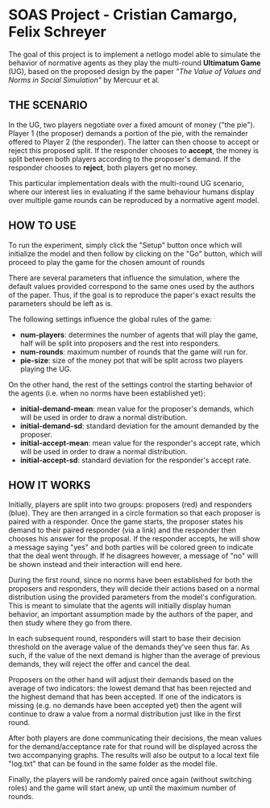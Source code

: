 # SOAS Project - Cristian Camargo, Felix Schreyer

The goal of this project is to implement a netlogo model able to simulate the behavior of normative agents as they play the multi-round **Ultimatum Game** (UG), based on the proposed design by the paper *"The Value of Values and Norms in Social Simulation"* by Mercuur et al.


## THE SCENARIO


In the UG, two players negotiate over a fixed amount of money ("the pie"). Player 1 (the proposer) demands a portion of the pie, with the remainder offered to Player 2 (the responder). The latter can then choose to accept or reject this proposed split. If the responder chooses to **accept**, the money is split between both players according to the proposer's demand. If the responder chooses to **reject**, both players get no money. 

This particular implementation deals with the multi-round UG scenario, where our interest lies in evaluating if the same behaviour humans display over multiple game rounds can be reproduced by a normative agent model.


## HOW TO USE

To run the experiment, simply click the "Setup" button once which will initialize the model and then follow by clicking on the "Go" button, which will proceed to play the game for the chosen amount of rounds

There are several parameters that influence the simulation, where the default values provided correspond to the same ones used by the authors of the paper. Thus, if the goal is to reproduce the paper's exact results the parameters should be left as is.

The following settings influence the global rules of the game:

* **num-players**: determines the number of agents that will play the game, half will be split into proposers and the rest into responders.
* **num-rounds**: maximum number of rounds that the game will run for.
* **pie-size**: size of the money pot that will be split across two players playing the UG.

On the other hand, the rest of the settings control the starting behavior of the agents (i.e. when no norms have been established yet):

* **initial-demand-mean**: mean value for the proposer's demands, which will be used in order to draw a normal distribution.
* **initial-demand-sd**: standard deviation for the amount demanded by the proposer.
* **initial-accept-mean**: mean value for the responder's accept rate, which will be used in order to draw a normal distribution.
* **initial-accept-sd**: standard deviation for the responder's accept rate.


## HOW IT WORKS

Initially, players are split into two groups: proposers (red) and responders (blue). They are then arranged in a circle formation so that each proposer is paired with a responder. Once the game starts, the proposer states his demand to their paired responder (via a link) and the responder then chooses his answer for the proposal. 
If the responder accepts, he will show a message saying "yes" and both parties will be colored green to indicate that the deal went through. If he disagrees however, a message of "no" will be shown instead and their interaction will end here.

During the first round, since no norms have been established for both the proposers and responders, they will decide their actions based on a normal distribution using the provided parameters from the model's configuration. This is meant to simulate that the agents will initially display human behavior, an important assumption made by the authors of the paper, and then study where they go from there.

In each subsequent round, responders will start to base their decision threshold on the average value of the demands they've seen thus far. As such, if the value of the next demand is higher than the average of previous demands, they will reject the offer and cancel the deal.

Proposers on the other hand will adjust their demands based on the average of two indicators: the lowest demand that has been rejected and the highest demand that has been accepted. If one of the indicators is missing (e.g. no demands have been accepted yet) then the agent will continue to draw a value from a normal distribution just like in the first round.

After both players are done communicating their decisions, the mean values for the demand/acceptance rate for that round will be displayed across the two accompanying graphs. The results will also be output to a local text file "log.txt" that can be found in the same folder as the model file.

Finally, the players will be randomly paired once again (without switching roles) and the game will start anew, up until the maximum number of rounds.
